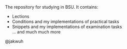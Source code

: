 The repository for studying in BSU. It contains:
* Lections
* Conditions and my implementations of practical tasks
* Snippets and my implementations of examination tasks  
... and much much more

@jakwuh
